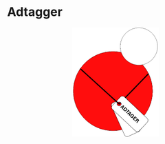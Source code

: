 # Adtagger


<p align="center">
<img src="images/adtagger_logo.png" alt="Image Alt Text" width="40%">
</p>
